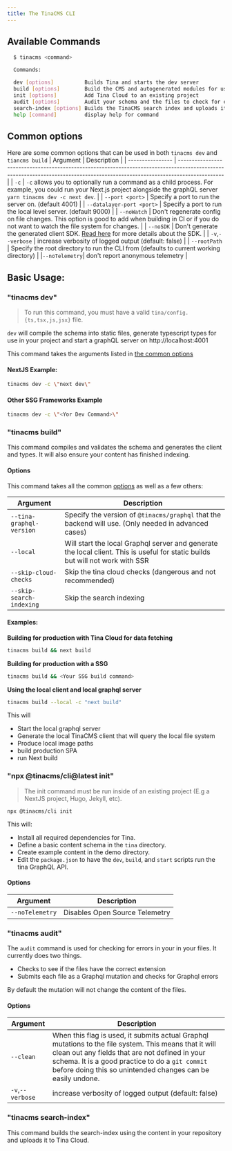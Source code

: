 ```yaml
---
title: The TinaCMS CLI
---
```


## Available Commands

```sh
  $ tinacms <command>

  Commands:

  dev [options]          Builds Tina and starts the dev server
  build [options]        Build the CMS and autogenerated modules for usage with Tina Cloud
  init [options]         Add Tina Cloud to an existing project
  audit [options]        Audit your schema and the files to check for errors
  search-index [options] Builds the TinaCMS search index and uploads it to Tina Cloud
  help [command]         display help for command
```

## Common options

Here are some common options that can be used in both `tinacms dev` and `tiancms build`
| Argument | Description |
| ---------------- | ---------------------------------------------------------------------------------------------------------------------------------------------------------------------------- |
| `-c` | `-c` allows you to optionally run a command as a child process. For example, you could run your Next.js project alongside the graphQL server `yarn tinacms dev -c next dev`. |
| `--port <port>` | Specify a port to run the server on. (default 4001) |
| `--datalayer-port <port>` | Specify a port to run the local level server. (default 9000) |
| `--noWatch` | Don't regenerate config on file changes. This option is good to add when building in CI or if you do not want to watch the file system for changes. |
| `--noSDK` | Don't generate the generated client SDK. [Read here](/docs/graphql/client/) for more details about the SDK. |
| `-v`,`--verbose` | increase verbosity of logged output (default: false) |
| `--rootPath` | Specify the root directory to run the CLI from (defaults to current working directory) |
|`--noTelemetry`| don't report anonymous telemetry |

## Basic Usage:

### "tinacms dev"

> To run this command, you must have a valid `tina/config.{ts,tsx,js,jsx}` file.

`dev` will compile the schema into static files, generate typescript types for use in your project and start a graphQL server on http://localhost:4001

This command takes the arguments listed in [the common options](#common-options)

#### NextJS Example:

```bash
tinacms dev -c \"next dev\"
```

#### Other SSG Frameworks Example

```bash
tinacms dev -c \"<Yor Dev Command>\"
```

### "tinacms build"

This command compiles and validates the schema and generates the client and types. It will also ensure your content has finished indexing.

#### Options

This command takes all the common [options](#common-options) as well as a few others:

| Argument                 | Description                                                                                                                     |
| ------------------------ |---------------------------------------------------------------------------------------------------------------------------------|
| `--tina-graphql-version` | Specify the version of `@tinacms/graphql` that the backend will use. (Only needed in advanced cases)                            |
| `--local`                | Will start the local Graphql server and generate the local client. This is useful for static builds but will not work with SSR |
| `--skip-cloud-checks`    | Skip the tina cloud checks (dangerous and not recommended)                                                                      |
| `--skip-search-indexing` | Skip the search indexing                                                                                                        |

#### Examples:

**Building for production with Tina Cloud for data fetching**

```bash
tinacms build && next build
```

**Building for production with a SSG**

```bash
tinacms build && <Your SSG build command>
```

**Using the local client and local graphql server**

```bash
tinacms build --local -c "next build"
```

This will

* Start the local graphql server
* Generate the local TinaCMS client that will query the local file system
* Produce local image paths
* build production SPA
* run Next build

### "npx @tinacms/cli@latest init"

> The init command must be run inside of an existing project (E.g a NextJS project, Hugo, Jekyll, etc).

```bash,copy
npx @tinacms/cli init
```

This will:

* Install all required dependencies for Tina.
* Define a basic content schema in the `tina` directory.
* Create example content in the demo directory.
* Edit the `package.json` to have the `dev`, `build`, and `start` scripts run the tina GraphQL API.

#### Options

| Argument        | Description                    |
| --------------- | ------------------------------ |
| `--noTelemetry` | Disables Open Source Telemetry |

### "tinacms audit"

The `audit` command is used for checking for errors in your in your files. It currently does two things.

* Checks to see if the files have the correct extension
* Submits each file as a Graphql mutation and checks for Graphql errors

By default the mutation will not change the content of the files.

#### Options

| Argument         | Description                                                                                                                                                                                                                                                                |
| ---------------- | -------------------------------------------------------------------------------------------------------------------------------------------------------------------------------------------------------------------------------------------------------------------------- |
| `--clean`        | When this flag is used, it submits actual Graphql mutations to the file system. This means that it will clean out any fields that are not defined in your schema. It is a good practice to do a `git commit` before doing this so unintended changes can be easily undone. |
| `-v`,`--verbose` | increase verbosity of logged output (default: false)                                                                                                                                                                                                                       |

### "tinacms search-index"

This command builds the search-index using the content in your repository and uploads it to Tina Cloud.
